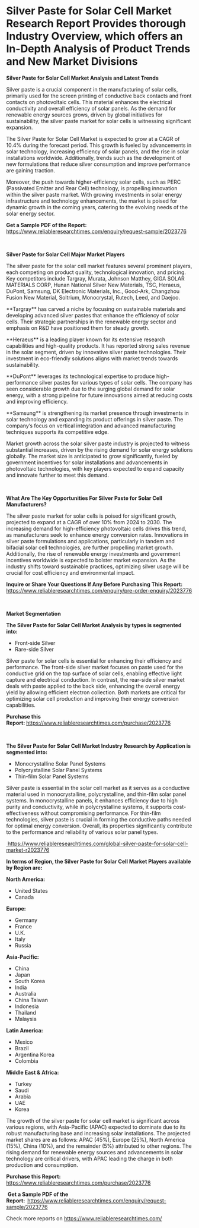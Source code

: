 <p><h1>Silver Paste for Solar Cell Market Research Report Provides thorough Industry Overview, which offers an In-Depth Analysis of Product Trends and New Market Divisions</h1></p><p><strong>Silver Paste for Solar Cell Market Analysis and Latest Trends</strong></p>
<p><p>Silver paste is a crucial component in the manufacturing of solar cells, primarily used for the screen printing of conductive back contacts and front contacts on photovoltaic cells. This material enhances the electrical conductivity and overall efficiency of solar panels. As the demand for renewable energy sources grows, driven by global initiatives for sustainability, the silver paste market for solar cells is witnessing significant expansion.</p><p>The Silver Paste for Solar Cell Market is expected to grow at a CAGR of 10.4% during the forecast period. This growth is fueled by advancements in solar technology, increasing efficiency of solar panels, and the rise in solar installations worldwide. Additionally, trends such as the development of new formulations that reduce silver consumption and improve performance are gaining traction. </p><p>Moreover, the push towards higher-efficiency solar cells, such as PERC (Passivated Emitter and Rear Cell) technology, is propelling innovation within the silver paste market. With growing investments in solar energy infrastructure and technology enhancements, the market is poised for dynamic growth in the coming years, catering to the evolving needs of the solar energy sector.</p></p>
<p><strong>Get a Sample PDF of the Report:&nbsp;</strong> <a href="https://www.reliableresearchtimes.com/enquiry/request-sample/2023776?utm_campaign=2196&utm_medium=2&utm_source=Github&utm_content=ia&utm_term=06042025&utm_id=silver-paste-for-solar-cell">https://www.reliableresearchtimes.com/enquiry/request-sample/2023776</a></p>
<p>&nbsp;</p>
<p><strong>Silver Paste for Solar Cell Major Market Players</strong></p>
<p><p>The silver paste for the solar cell market features several prominent players, each competing on product quality, technological innovation, and pricing. Key competitors include Targray, Murata, Johnson Matthey, GIGA SOLAR MATERIALS CORP, Hunan National Silver New Materials, TSC, Heraeus, DuPont, Samsung, DK Electronic Materials, Inc., Good-Ark, Changzhou Fusion New Material, Soltrium, Monocrystal, Rutech, Leed, and Daejoo.</p><p>**Targray** has carved a niche by focusing on sustainable materials and developing advanced silver pastes that enhance the efficiency of solar cells. Their strategic partnerships in the renewable energy sector and emphasis on R&D have positioned them for steady growth.</p><p>**Heraeus** is a leading player known for its extensive research capabilities and high-quality products. It has reported strong sales revenue in the solar segment, driven by innovative silver paste technologies. Their investment in eco-friendly solutions aligns with market trends towards sustainability.</p><p>**DuPont** leverages its technological expertise to produce high-performance silver pastes for various types of solar cells. The company has seen considerable growth due to the surging global demand for solar energy, with a strong pipeline for future innovations aimed at reducing costs and improving efficiency.</p><p>**Samsung** is strengthening its market presence through investments in solar technology and expanding its product offerings in silver paste. The company’s focus on vertical integration and advanced manufacturing techniques supports its competitive edge.</p><p>Market growth across the solar silver paste industry is projected to witness substantial increases, driven by the rising demand for solar energy solutions globally. The market size is anticipated to grow significantly, fueled by government incentives for solar installations and advancements in photovoltaic technologies, with key players expected to expand capacity and innovate further to meet this demand.</p></p>
<p>&nbsp;</p>
<p><strong>What Are The Key Opportunities For Silver Paste for Solar Cell Manufacturers?</strong></p>
<p><p>The silver paste market for solar cells is poised for significant growth, projected to expand at a CAGR of over 10% from 2024 to 2030. The increasing demand for high-efficiency photovoltaic cells drives this trend, as manufacturers seek to enhance energy conversion rates. Innovations in silver paste formulations and applications, particularly in tandem and bifacial solar cell technologies, are further propelling market growth. Additionally, the rise of renewable energy investments and government incentives worldwide is expected to bolster market expansion. As the industry shifts toward sustainable practices, optimizing silver usage will be crucial for cost efficiency and environmental impact.</p></p>
<p><strong>Inquire or Share Your Questions If Any Before Purchasing This Report:</strong> <a href="https://www.reliableresearchtimes.com/enquiry/pre-order-enquiry/2023776?utm_campaign=2196&utm_medium=2&utm_source=Github&utm_content=ia&utm_term=06042025&utm_id=silver-paste-for-solar-cell">https://www.reliableresearchtimes.com/enquiry/pre-order-enquiry/2023776</a></p>
<p>&nbsp;</p>
<p><strong>Market Segmentation</strong></p>
<p><strong>The Silver Paste for Solar Cell Market Analysis by types is segmented into:</strong></p>
<p><ul><li>Front-side Silver</li><li>Rare-side Silver</li></ul></p>
<p><p>Silver paste for solar cells is essential for enhancing their efficiency and performance. The front-side silver market focuses on paste used for the conductive grid on the top surface of solar cells, enabling effective light capture and electrical conduction. In contrast, the rear-side silver market deals with paste applied to the back side, enhancing the overall energy yield by allowing efficient electron collection. Both markets are critical for optimizing solar cell production and improving their energy conversion capabilities.</p></p>
<p><strong>Purchase this Report:&nbsp;</strong><a href="https://www.reliableresearchtimes.com/purchase/2023776?utm_campaign=2196&utm_medium=2&utm_source=Github&utm_content=ia&utm_term=06042025&utm_id=silver-paste-for-solar-cell">https://www.reliableresearchtimes.com/purchase/2023776</a></p>
<p>&nbsp;</p>
<p><strong>The Silver Paste for Solar Cell Market Industry Research by Application is segmented into:</strong></p>
<p><ul><li>Monocrystalline Solar Panel Systems</li><li>Polycrystalline Solar Panel Systems</li><li>Thin-film Solar Panel Systems</li></ul></p>
<p><p>Silver paste is essential in the solar cell market as it serves as a conductive material used in monocrystalline, polycrystalline, and thin-film solar panel systems. In monocrystalline panels, it enhances efficiency due to high purity and conductivity, while in polycrystalline systems, it supports cost-effectiveness without compromising performance. For thin-film technologies, silver paste is crucial in forming the conductive paths needed for optimal energy conversion. Overall, its properties significantly contribute to the performance and reliability of various solar panel types.</p></p>
<p><a href="https://www.reliableresearchtimes.com/global-silver-paste-for-solar-cell-market-r2023776?utm_campaign=2196&utm_medium=2&utm_source=Github&utm_content=ia&utm_term=06042025&utm_id=silver-paste-for-solar-cell">&nbsp;https://www.reliableresearchtimes.com/global-silver-paste-for-solar-cell-market-r2023776</a></p>
<p><strong>In terms of Region, the Silver Paste for Solar Cell Market Players available by Region are:</strong></p>
<p>
    <p> <strong> North America: </strong>
        <ul>
            <li>United States</li>
            <li>Canada</li>
        </ul>
        </p> 
    <p> <strong> Europe: </strong>
        <ul>
            <li>Germany</li>
            <li>France</li>
            <li>U.K.</li>
            <li>Italy</li>
            <li>Russia</li>
        </ul>
        </p> 
    <p> <strong> Asia-Pacific: </strong>
        <ul>
            <li>China</li>
            <li>Japan</li>
            <li>South Korea</li>
            <li>India</li>
            <li>Australia</li>
            <li>China Taiwan</li>
            <li>Indonesia</li>
            <li>Thailand</li>
            <li>Malaysia</li>
        </ul>
        </p> 
    <p> <strong> Latin America: </strong>
        <ul>
            <li>Mexico</li>
            <li>Brazil</li>
            <li>Argentina Korea</li>
            <li>Colombia</li>
        </ul>
        </p> 
    <p> <strong> Middle East & Africa: </strong>
        <ul>
            <li>Turkey</li>
            <li>Saudi</li>
            <li>Arabia</li>
            <li>UAE</li>
            <li>Korea</li>
        </ul>
    </p>
    </p>
<p><p>The growth of the silver paste for solar cell market is significant across various regions, with Asia-Pacific (APAC) expected to dominate due to its robust manufacturing base and increasing solar installations. The projected market shares are as follows: APAC (45%), Europe (25%), North America (15%), China (10%), and the remainder (5%) attributed to other regions. The rising demand for renewable energy sources and advancements in solar technology are critical drivers, with APAC leading the charge in both production and consumption.</p></p>
<p><strong>Purchase this Report: </strong><a href="https://www.reliableresearchtimes.com/purchase/2023776?utm_campaign=2196&utm_medium=2&utm_source=Github&utm_content=ia&utm_term=06042025&utm_id=silver-paste-for-solar-cell">https://www.reliableresearchtimes.com/purchase/2023776</a></p>
<p>&nbsp;<strong>Get a Sample PDF of the Report:&nbsp;&nbsp;</strong><a href="https://www.reliableresearchtimes.com/enquiry/request-sample/2023776?utm_campaign=2196&utm_medium=2&utm_source=Github&utm_content=ia&utm_term=06042025&utm_id=silver-paste-for-solar-cell">https://www.reliableresearchtimes.com/enquiry/request-sample/2023776</a></p>
<p><strong></strong></p>
<p>Check more reports on <a href="https://www.reliableresearchtimes.com/?utm_campaign=2196&utm_medium=2&utm_source=Github&utm_content=ia&utm_term=06042025&utm_id=silver-paste-for-solar-cell">https://www.reliableresearchtimes.com/</a></p>